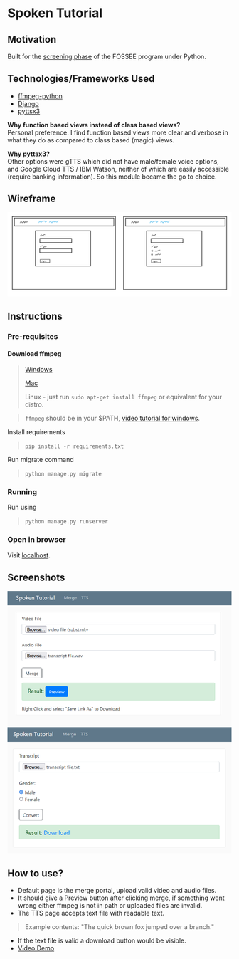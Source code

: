 # Spoken Tutorial

## Motivation
Built for the [screening phase](https://spoken-tutorial.org/stinternship2022/autogeneration/) of the FOSSEE program under Python.

## Technologies/Frameworks Used
- [ffmpeg-python](https://kkroening.github.io/ffmpeg-python/)
- [Django](https://www.djangoproject.com/)
- [pyttsx3](https://github.com/nateshmbhat/pyttsx3)

**Why function based views instead of class based views?**  
Personal preference. I find function based views more clear and verbose in what they do as compared to class based (magic) views.

**Why pyttsx3?**  
Other options were gTTS which did not have male/female voice options, and Google Cloud TTS / IBM Watson, neither of which are easily accessible (require banking information). So this module became the go to choice.

## Wireframe
![Wireframe](wireframe.png)

## Instructions

### Pre-requisites

#### Download ffmpeg
> [Windows](https://www.gyan.dev/ffmpeg/builds/ffmpeg-release-essentials.7z)
> 
> [Mac](https://evermeet.cx/ffmpeg/ffmpeg-5.0.7z)
>
> Linux - just run ```sudo apt-get install ffmpeg``` or equivalent for your distro.

>```ffmpeg``` should be in your $PATH, [video tutorial for windows](https://mega.nz/file/uQkiBZ7Z#A_pulEQLqvt98hANtbePO5g4nw2Wtoh0-f9Si1yJ-ss).


Install requirements
>```pip install -r requirements.txt```

Run migrate command
>```python manage.py migrate```

### Running
Run using
>```python manage.py runserver```

### Open in browser
Visit [localhost](http://localhost:8000).

## Screenshots
![ScreenShot1](ss1.PNG)
![ScreenShot2](ss2.PNG)

## How to use?
- Default page is the merge portal, upload valid video and audio files.
- It should give a Preview button after clicking merge, if something went wrong either ffmpeg is not in path or uploaded files are invalid.
- The TTS page accepts text file with readable text.
> Example contents: "The quick brown fox jumped over a branch."
- If the text file is valid a download button would be visible.
- [Video Demo](https://mega.nz/file/vMtSFDwa#vlJV-pZELTvoWmSrJn0K88Kv-siNRhe_hVkvIII2HNo)